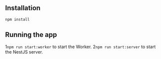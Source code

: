 

## Installation

```bash
npm install
```

## Running the app

1`npm run start:worker` to start the Worker.
2`npm run start:server` to start the NestJS server.

